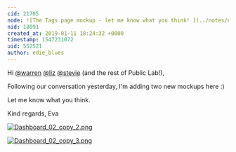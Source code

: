 ```yaml
---
cid: 21705
node: ![The Tags page mockup - let me know what you think! ](../notes/edie_blues/01-09-2019/the-tags-page-mockup-let-me-know-what-you-think)
nid: 18091
created_at: 2019-01-11 18:24:32 +0000
timestamp: 1547231072
uid: 552521
author: edie_blues
---
```


Hi [@warren](/profile/warren) [@liz](/profile/liz) [@stevie](/profile/stevie) (and the rest of Public Lab!), 

Following our conversation yesterday, I'm adding two new mockups here :) 

Let me know what you think.

Kind regards, 
Eva


[![Dashboard_02_copy_2.png](/i/28743)](/i/28743)


[![Dashboard_02_copy_3.png](/i/28744)](/i/28744)

